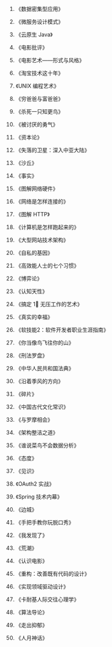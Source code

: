 1. 《数据密集型应用》

2. 《微服务设计模式》

3. 《云原生 Java》

4. 《电影批评》

5. 《电影艺术——形式与风格》

6. 《淘宝技术这十年》

7. 《UNIX 编程艺术》

8. 《穷爸爸与富爸爸》

9. 《杀死一只知更鸟》

10. 《被讨厌的勇气》
11. 《资本论》
12. 《失落的卫星：深入中亚大陆》
13. 《沙丘》
14. 《事实》
15. 《图解网络硬件》
16. 《网络是怎样连接的》
17. 《图解 HTTP》
18. 《计算机是怎样跑起来的》
19. 《大型网站技术架构》
20. 《自私的基因》
21. 《高效能人士的七个习惯》
22. 《博弈论》
23. 《认知天性》
24. 《搞定 1⃣️ 无压工作的艺术》
25. 《真实的幸福》
26. 《软技能2：软件开发者职业生涯指南》
27. 《你当像鸟飞往你的山》
28. 《刑法罗盘》
29. 《中华人民共和国法典》
30. 《沿着季风的方向》
31. 《碎片》
32. 《中国古代文化常识》
33. 《与罗摩相会》
34. 《架构整洁之道》
35. 《谁说菜鸟不会数据分析》
36. 《态度》
37. 《见识》
38. 《OAuth2 实战》
39. 《Spring 技术内幕》
40. 《边城》
41. 《手把手教你玩脱口秀》
42. 《我发现了》
43. 《荒潮》
44. 《认识电影》
45. 《重构：改善既有代码的设计》
46. 《实现领域驱动设计》
47. 《卡耐基人际交往心理学》
48. 《算法导论》
49. 《走出抑郁》
50. 《人月神话》
